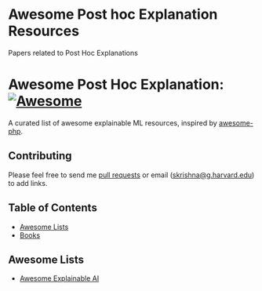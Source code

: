 # Awesome Post hoc Explanation Resources
Papers related to Post Hoc Explanations


# Awesome Post Hoc Explanation: [![Awesome](https://cdn.rawgit.com/sindresorhus/awesome/d7305f38d29fed78fa85652e3a63e154dd8e8829/media/badge.svg)](https://github.com/sindresorhus/awesome)
A curated list of awesome explainable ML resources, inspired by [awesome-php](https://github.com/ziadoz/awesome-php).



## Contributing
Please feel free to send me [pull requests](https://github.com/y12uc231/awesome-post-hoc-explanation-papers/pulls) or email (skrishna@g.harvard.edu) to add links.

## Table of Contents

 - [Awesome Lists](#awesome-lists)
 - [Books](#books)
 
 
 ## Awesome Lists
 
 - [Awesome Explainable AI](https://github.com/wangyongjie-ntu/Awesome-explainable-AI)
